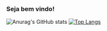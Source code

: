 ### Seja bem vindo!

![Anurag's GitHub stats](https://github-readme-stats.vercel.app/api?username=Ventinos&show_icons=true&theme=github_dark)
[![Top Langs](https://github-readme-stats.vercel.app/api/top-langs/?username=Ventinos)](https://github.com/Ventinos/github-readme-stats)

<!--
**Ventinos/Ventinos** is a ✨ _special_ ✨ repository because its `README.md` (this file) appears on your GitHub profile.

Here are some ideas to get you started:

- 🔭 I’m currently working on ...
- 🌱 I’m currently learning ...
- 👯 I’m looking to collaborate on ...
- 🤔 I’m looking for help with ...
- 💬 Ask me about ...
- 📫 How to reach me: ...
- 😄 Pronouns: ...
- ⚡ Fun fact: ...
-->
